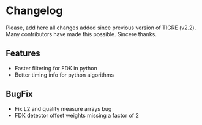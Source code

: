 Changelog
======

Please, add here all changes added since previous version of TIGRE (v2.2).
Many contributors have made this possible. Sincere thanks.

## Features

- Faster filtering for FDK in python
- Better timing info for python algorithms

## BugFix

- Fix L2 and quality measure arrays bug
- FDK detector offset weights missing a factor of 2
